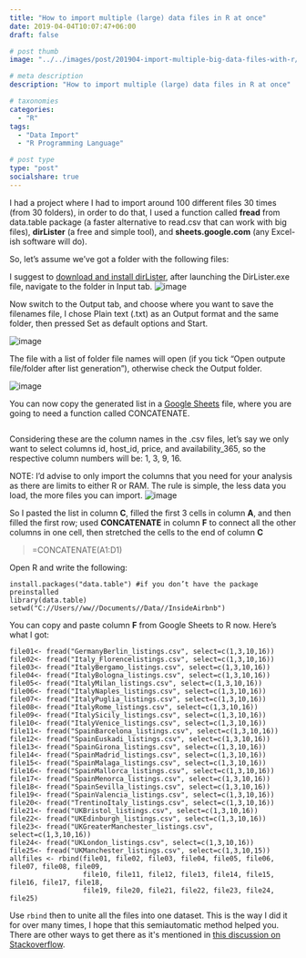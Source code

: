 ```yaml
---
title: "How to import multiple (large) data files in R at once"
date: 2019-04-04T10:07:47+06:00
draft: false

# post thumb
image: "../../images/post/201904-import-multiple-big-data-files-with-r/import-big-data-files-01.png"

# meta description
description: "How to import multiple (large) data files in R at once"

# taxonomies
categories:
  - "R"
tags:
  - "Data Import"
  - "R Programming Language"

# post type
type: "post"
socialshare: true
---
```

I had a project where I had to import around 100 different files 30 times (from 30 folders), in order to do that, I used a function called **fread** from data.table package (a faster alternative to read.csv that can work with big files), **dirLister** (a free and simple tool), and **sheets.google.com** (any Excel-ish software will do).

So, let’s assume we’ve got a folder with the following files:

I suggest to [download and install dirLister](https://github.com/SanderSade/DirLister/releases), after launching the DirLister.exe file, navigate to the folder in Input tab.
![image](../../images/post/201904-import-multiple-big-data-files-with-r/import-big-data-files-02.png?style=centerme)

Now switch to the Output tab, and choose where you want to save the filenames file, I chose Plain text (.txt) as an Output format and the same folder, then pressed Set as default options and Start.

![image](../../images/post/201904-import-multiple-big-data-files-with-r/import-big-data-files-03.png?style=centerme)

The file with a list of folder file names will open (if you tick “Open outpute file/folder after list generation”), otherwise check the Output folder.

![image](../../images/post/201904-import-multiple-big-data-files-with-r/import-big-data-files-04.png?style=centerme)

You can now copy the generated list in a [Google Sheets](http://sheets.google.com) file, where you are going to need a function called CONCATENATE.
``` id,name,host_id,host_name,neighbourhood_group,neighbourhood,latitude,longitude,room_type,price,minimum_nights,number_of_reviews,last_review,reviews_per_month,calculated_host_listings_count,availability_365
```
Considering these are the column names in the .csv files, let’s say we only want to select columns id, host_id, price, and availability_365, so the respective column numbers will be: 1, 3, 9, 16.&nbsp;&nbsp;

NOTE: I’d advise to only import the columns that you need for your analysis as there are limits to either R or RAM. The rule is simple, the less data you load, the more files you can import.
![image](../../images/post/201904-import-multiple-big-data-files-with-r/import-big-data-files-05.png?style=centerme)

So I pasted the list in column **C**, filled the first 3 cells in column **A**, and then filled the first row; used **CONCATENATE** in column **F** to connect all the other columns in one cell, then stretched the cells to the end of column **C**

> =CONCATENATE(A1:D1)

Open R and write the following:
```
install.packages("data.table") #if you don’t have the package preinstalled
library(data.table)
setwd("C://Users//ww//Documents//Data//InsideAirbnb")
```
You can copy and paste column **F** from Google Sheets to R now. Here’s what I got:
```
file01<- fread("GermanyBerlin_listings.csv", select=c(1,3,10,16))
file02<- fread("Italy_Florencelistings.csv", select=c(1,3,10,16))
file03<- fread("ItalyBergamo_listings.csv", select=c(1,3,10,16))
file04<- fread("ItalyBologna_listings.csv", select=c(1,3,10,16))
file05<- fread("ItalyMilan_listings.csv", select=c(1,3,10,16))
file06<- fread("ItalyNaples_listings.csv", select=c(1,3,10,16))
file07<- fread("ItalyPuglia_listings.csv", select=c(1,3,10,16))
file08<- fread("ItalyRome_listings.csv", select=c(1,3,10,16))
file09<- fread("ItalySicily_listings.csv", select=c(1,3,10,16))
file10<- fread("ItalyVenice_listings.csv", select=c(1,3,10,16))
file11<- fread("SpainBarcelona_listings.csv", select=c(1,3,10,16))
file12<- fread("SpainEuskadi_listings.csv", select=c(1,3,10,16))
file13<- fread("SpainGirona_listings.csv", select=c(1,3,10,16))
file14<- fread("SpainMadrid_listings.csv", select=c(1,3,10,16))
file15<- fread("SpainMalaga_listings.csv", select=c(1,3,10,16))
file16<- fread("SpainMallorca_listings.csv", select=c(1,3,10,16))
file17<- fread("SpainMenorca_listings.csv", select=c(1,3,10,16))
file18<- fread("SpainSevilla_listings.csv", select=c(1,3,10,16))
file19<- fread("SpainValencia_listings.csv", select=c(1,3,10,16))
file20<- fread("TrentinoItaly_listings.csv", select=c(1,3,10,16))
file21<- fread("UKBristol_listings.csv", select=c(1,3,10,16))
file22<- fread("UKEdinburgh_listings.csv", select=c(1,3,10,16))
file23<- fread("UKGreaterManchester_listings.csv", select=c(1,3,10,16))
file24<- fread("UKLondon_listings.csv", select=c(1,3,10,16))
file25<- fread("UKManchester_listings.csv", select=c(1,3,10,15))
allfiles <- rbind(file01, file02, file03, file04, file05, file06, file07, file08, file09,
                  file10, file11, file12, file13, file14, file15, file16, file17, file18,
                  file19, file20, file21, file22, file23, file24, file25)
```


Use ```rbind``` then to unite all the files into one dataset. This is the way I did it for over many times, I hope that this semiautomatic method helped you. There are other ways to get there as it's mentioned in [this discussion on Stackoverflow](https://stackoverflow.com/questions/11433432/how-to-import-multiple-csv-files-at-once).
